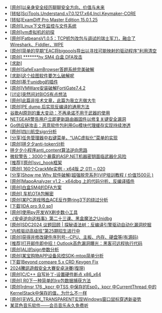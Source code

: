 + [[原创]以亲身安全经历聊聊安全方向、价值与未来](https://bbs.kanxue.com/thread-285407.htm)
+ [[转帖]SciTools.Understand.v7.0.1217.x64.Incl.Keymaker-CORE](https://bbs.kanxue.com/thread-285408.htm)
+ [[转帖]ExamDiff Pro Master Edition 15.0.1.25](https://bbs.kanxue.com/thread-285374.htm)
+ [[原创]Linux下文件监控与文件系统](https://bbs.kanxue.com/thread-285452.htm)
+ [[原创]vm虚拟机的初探](https://bbs.kanxue.com/thread-284883.htm)
+ [[原创]FatbeansV1.0.5：TCP抓包改包与调试的瑞士军刀，融合了Wireshark、Fiddler、WPE](https://bbs.kanxue.com/thread-284571.htm)
+ [[原创]简单的早期"EAC将bigpools导出以寻找可能映射的驱动程序"利用清空](https://bbs.kanxue.com/thread-285355.htm)
+ [[原创] *******hy SM4 白盒 DFA攻击](https://bbs.kanxue.com/thread-285313.htm)
+ [[求助]](https://bbs.kanxue.com/thread-285451.htm)
+ [[原创]SafeExamBrowser答题系统完美破解](https://bbs.kanxue.com/thread-285450.htm)
+ [[求助]这个绘图软件要怎么破解呢](https://bbs.kanxue.com/thread-285422.htm)
+ [[原创]基于unidbg的插件](https://bbs.kanxue.com/thread-285136.htm)
+ [[原创]VMWare安装破解FortiGate7.4.2](https://bbs.kanxue.com/thread-284794.htm)
+ [[讨论]突然间对BIOS有点想法](https://bbs.kanxue.com/thread-285321.htm)
+ [[原创]此篇非技术文章，此篇为我立志做大牛](https://bbs.kanxue.com/thread-284823.htm)
+ [[原创]PE dump 后实现反编译的通用方法](https://bbs.kanxue.com/thread-284958.htm)
+ [谷歌AI原则的重大变动：不再承诺不用于武器的使用](https://bbs.kanxue.com/thread-285458.htm)
+ [NETGEAR警告用户立即更新路由器固件以修复关键安全漏洞](https://bbs.kanxue.com/thread-285456.htm)
+ [Go供应链攻击：恶意软件包利用Go模块代理缓存实现持续渗透](https://bbs.kanxue.com/thread-285455.htm)
+ [[原创]四川航空sign分析](https://bbs.kanxue.com/thread-275988.htm)
+ [[分享]任务管理器中右键菜单，“UAC虚拟化”菜单的实现](https://bbs.kanxue.com/thread-284216.htm)
+ [[原创]拼夕夕anti-token分析](https://bbs.kanxue.com/thread-272751.htm)
+ [拼夕夕小程序anti_content算法逆向思路](https://bbs.kanxue.com/thread-283125.htm)
+ [微软警告：3000个暴露的ASP.NET机器密钥面临武器化风险](https://bbs.kanxue.com/thread-285461.htm)
+ [[推荐][原创]svc_hook框架](https://bbs.kanxue.com/thread-284713.htm)
+ [[原创] 160个CrackMe实例 - x64版 之 011 ~ 020](https://bbs.kanxue.com/thread-285462.htm)
+ [[分享]Show me Why 软件破解(超强脱壳系列)VIP培训教程 ( 价值1500元 )](https://bbs.kanxue.com/thread-171395.htm)
+ [[原创]MapoAnalyzer v1.2 - x64dbg 上的代码分析、反编译插件](https://bbs.kanxue.com/thread-268502.htm)
+ [[原创]白盒SM4的DFA方案](https://bbs.kanxue.com/thread-285292.htm)
+ [[原创]  车机OTA包解密](https://bbs.kanxue.com/thread-285256.htm)
+ [[原创]某PC游戏残血ACE反作弊ring3下的绕过分析](https://bbs.kanxue.com/thread-284667.htm)
+ [[下载]IDA pro 9.0 sp1](https://bbs.kanxue.com/thread-285234.htm)
+ [[原创]使用py开发WX刷步数小工具](https://bbs.kanxue.com/thread-284858.htm)
+ [《安卓逆向这档事》第二十三课、黑盒魔法之Unidbg](https://bbs.kanxue.com/thread-285073.htm)
+ [[原创]SDC2024 议题回顾 | 探秘语法树：反编译引擎驱动自动化漏洞挖掘](https://bbs.kanxue.com/thread-284318.htm)
+ [“内核驱动高级班”第25期招生进行中](https://bbs.kanxue.com/thread-280081.htm)
+ [[原创]获得并修改硬件序列号--CPU、主板、内存、硬盘等(有源码)](https://bbs.kanxue.com/thread-282756.htm)
+ [[推荐]打开邮件即中招！Outlook高危漏洞曝光：黑客可远程执行代码](https://bbs.kanxue.com/thread-285469.htm)
+ [[原创]ALI的sign参数分析](https://bbs.kanxue.com/thread-284292.htm)
+ [[原创]某宝购物APP设备风控SDK-mtop简单分析](https://bbs.kanxue.com/thread-284241.htm)
+ [[下载]Beyond compare 5.x CRD Keygen Fix](https://bbs.kanxue.com/thread-285468.htm)
+ [2024騰訊遊戲安全大賽安卓決賽(復現)](https://bbs.kanxue.com/thread-285382.htm)
+ [[原创]C/C++ 自写补丁-设置硬件断点 x86_x64](https://bbs.kanxue.com/thread-283839.htm)
+ [[原创] R0下一种简单的Irp包数据捕获方法](https://bbs.kanxue.com/thread-285317.htm)
+ [[原创]rdmsr 176,_kpcr 中TSS 中保存的Esp0，kpcr 中CurrentThread 中的KernelStack中保存的值，为什么不一样](https://bbs.kanxue.com/thread-285467.htm)
+ [[原创]无WS_EX_TRANSPARENT实现Windows窗口鼠标穿透新姿势](https://bbs.kanxue.com/thread-285470.htm)
+ [某蓝色音乐软件——会员音乐永久免费听](https://bbs.kanxue.com/thread-285062.htm)
